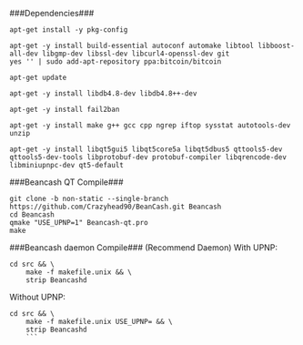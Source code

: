 ###Dependencies###
```
apt-get install -y pkg-config
```
```
apt-get -y install build-essential autoconf automake libtool libboost-all-dev libgmp-dev libssl-dev libcurl4-openssl-dev git 
yes '' | sudo add-apt-repository ppa:bitcoin/bitcoin
```
```
apt-get update
```
```
apt-get -y install libdb4.8-dev libdb4.8++-dev
```
```
apt-get -y install fail2ban
```
```
apt-get -y install make g++ gcc cpp ngrep iftop sysstat autotools-dev unzip
```
```
apt-get -y install libqt5gui5 libqt5core5a libqt5dbus5 qttools5-dev qttools5-dev-tools libprotobuf-dev protobuf-compiler libqrencode-dev libminiupnpc-dev qt5-default
``` 

###Beancash QT Compile###
```
git clone -b non-static --single-branch https://github.com/Crazyhead90/BeanCash.git Beancash
cd Beancash
qmake "USE_UPNP=1" Beancash-qt.pro
make
```

###Beancash daemon Compile###
(Recommend Daemon)
With UPNP:
```
cd src && \
    make -f makefile.unix && \
    strip Beancashd
```
    
Without UPNP:
```
cd src && \
    make -f makefile.unix USE_UPNP= && \
    strip Beancashd
    ```
